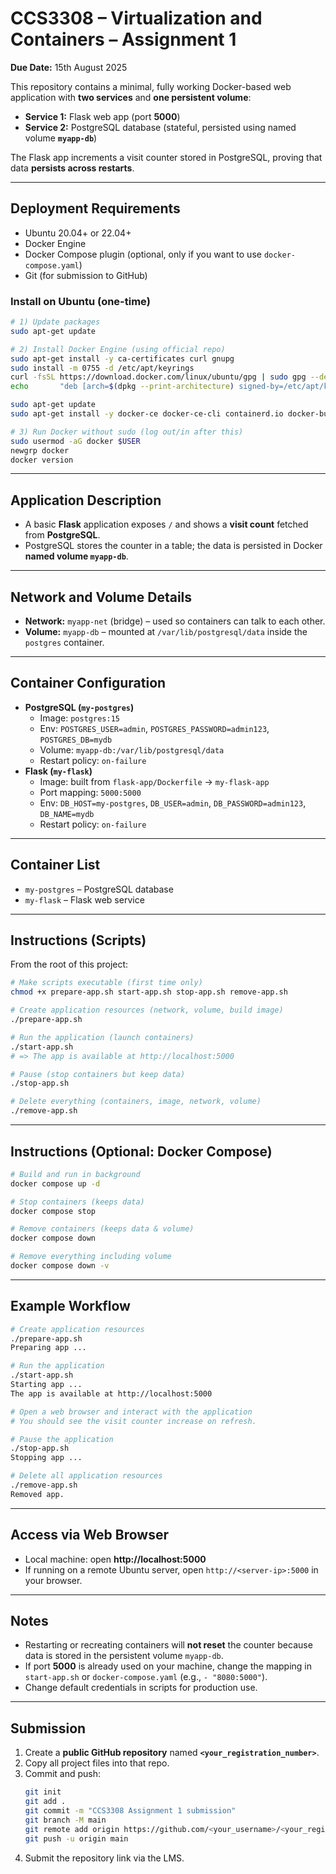# CCS3308 – Virtualization and Containers – Assignment 1

**Due Date:** 15th August 2025

This repository contains a minimal, fully working Docker-based web application with **two services** and **one persistent volume**:

- **Service 1:** Flask web app (port **5000**)
- **Service 2:** PostgreSQL database (stateful, persisted using named volume **`myapp-db`**)

The Flask app increments a visit counter stored in PostgreSQL, proving that data **persists across restarts**.

---

## Deployment Requirements
- Ubuntu 20.04+ or 22.04+
- Docker Engine
- Docker Compose plugin (optional, only if you want to use `docker-compose.yaml`)
- Git (for submission to GitHub)

### Install on Ubuntu (one-time)
```bash
# 1) Update packages
sudo apt-get update

# 2) Install Docker Engine (using official repo)
sudo apt-get install -y ca-certificates curl gnupg
sudo install -m 0755 -d /etc/apt/keyrings
curl -fsSL https://download.docker.com/linux/ubuntu/gpg | sudo gpg --dearmor -o /etc/apt/keyrings/docker.gpg
echo       "deb [arch=$(dpkg --print-architecture) signed-by=/etc/apt/keyrings/docker.gpg] https://download.docker.com/linux/ubuntu       $(. /etc/os-release && echo $VERSION_CODENAME) stable" |       sudo tee /etc/apt/sources.list.d/docker.list > /dev/null

sudo apt-get update
sudo apt-get install -y docker-ce docker-ce-cli containerd.io docker-buildx-plugin docker-compose-plugin

# 3) Run Docker without sudo (log out/in after this)
sudo usermod -aG docker $USER
newgrp docker
docker version
```

---

## Application Description
- A basic **Flask** application exposes `/` and shows a **visit count** fetched from **PostgreSQL**.
- PostgreSQL stores the counter in a table; the data is persisted in Docker **named volume `myapp-db`**.

---

## Network and Volume Details
- **Network:** `myapp-net` (bridge) – used so containers can talk to each other.
- **Volume:** `myapp-db` – mounted at `/var/lib/postgresql/data` inside the `postgres` container.

---

## Container Configuration
- **PostgreSQL (`my-postgres`)**
  - Image: `postgres:15`
  - Env: `POSTGRES_USER=admin`, `POSTGRES_PASSWORD=admin123`, `POSTGRES_DB=mydb`
  - Volume: `myapp-db:/var/lib/postgresql/data`
  - Restart policy: `on-failure`
- **Flask (`my-flask`)**
  - Image: built from `flask-app/Dockerfile` → `my-flask-app`
  - Port mapping: `5000:5000`
  - Env: `DB_HOST=my-postgres`, `DB_USER=admin`, `DB_PASSWORD=admin123`, `DB_NAME=mydb`
  - Restart policy: `on-failure`

---

## Container List
- `my-postgres` – PostgreSQL database
- `my-flask` – Flask web service

---

## Instructions (Scripts)
From the root of this project:

```bash
# Make scripts executable (first time only)
chmod +x prepare-app.sh start-app.sh stop-app.sh remove-app.sh

# Create application resources (network, volume, build image)
./prepare-app.sh

# Run the application (launch containers)
./start-app.sh
# => The app is available at http://localhost:5000

# Pause (stop containers but keep data)
./stop-app.sh

# Delete everything (containers, image, network, volume)
./remove-app.sh
```

---

## Instructions (Optional: Docker Compose)
```bash
# Build and run in background
docker compose up -d

# Stop containers (keeps data)
docker compose stop

# Remove containers (keeps data & volume)
docker compose down

# Remove everything including volume
docker compose down -v
```

---

## Example Workflow
```bash
# Create application resources
./prepare-app.sh
Preparing app ...

# Run the application
./start-app.sh
Starting app ...
The app is available at http://localhost:5000

# Open a web browser and interact with the application
# You should see the visit counter increase on refresh.

# Pause the application
./stop-app.sh
Stopping app ...

# Delete all application resources
./remove-app.sh
Removed app.
```

---

## Access via Web Browser
- Local machine: open **http://localhost:5000**
- If running on a remote Ubuntu server, open `http://<server-ip>:5000` in your browser.

---

## Notes
- Restarting or recreating containers will **not reset** the counter because data is stored in the persistent volume `myapp-db`.
- If port **5000** is already used on your machine, change the mapping in `start-app.sh` or `docker-compose.yaml` (e.g., `- "8080:5000"`).
- Change default credentials in scripts for production use.

---

## Submission
1. Create a **public GitHub repository** named **`<your_registration_number>`**.
2. Copy all project files into that repo.
3. Commit and push:
   ```bash
   git init
   git add .
   git commit -m "CCS3308 Assignment 1 submission"
   git branch -M main
   git remote add origin https://github.com/<your_username>/<your_registration_number>.git
   git push -u origin main
   ```
4. Submit the repository link via the LMS.
